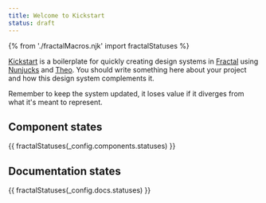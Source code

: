 ```yaml
---
title: Welcome to Kickstart
status: draft
---
```


{% from './fractalMacros.njk' import fractalStatuses %}

[Kickstart](https://github.com/querkmachine/kickstart8) is a boilerplate for quickly creating design systems in [Fractal](http://fractal.build) using [Nunjucks](https://mozilla.github.io/nunjucks/) and [Theo](https://github.com/salesforce-ux/theo). You should write something here about your project and how this design system complements it.

Remember to keep the system updated, it loses value if it diverges from what it's meant to represent.

## Component states

{{ fractalStatuses(_config.components.statuses) }}

## Documentation states

{{ fractalStatuses(_config.docs.statuses) }}
